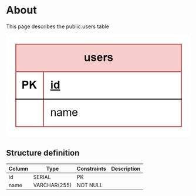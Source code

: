 # About  

This page describes the public.users table  

![Alt text](users.png)

## Structure definition  

| Column | Type | Constraints | Description |
| - | - | - | - |
| id  | SERIAL | PK |
| name | VARCHAR(255) | NOT NULL |
